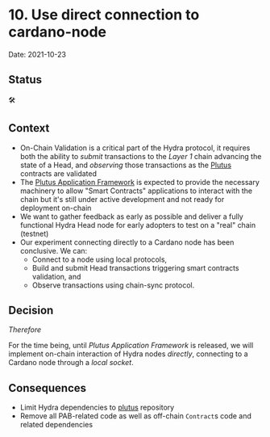 # 10. Use direct connection to cardano-node

Date: 2021-10-23

## Status

:hammer_and_wrench:

## Context

* On-Chain Validation is a critical part of the Hydra protocol, it requires both the ability to _submit_ transactions to the _Layer 1_ chain advancing the state of a Head, and _observing_ those transactions as the [Plutus](https://github.com/input-output-hk/plutus) contracts are validated
* The [Plutus Application Framework](https://github.com/input-output-hk/plutus-apps) is expected to provide the necessary machinery to allow "Smart Contracts" applications to interact with the chain but it's still under active development and not ready for deployment on-chain
* We want to gather feedback as early as possible and deliver a fully functional Hydra Head node for early adopters to test on a "real" chain (testnet)
* Our experiment connecting directly to a Cardano node has been conclusive. We can:
  * Connect to a node using local protocols,
  * Build and submit Head transactions triggering smart contracts validation, and
  * Observe transactions using chain-sync protocol.

## Decision

_Therefore_

For the time being, until _Plutus Application Framework_ is released, we will implement on-chain interaction of Hydra nodes _directly_, connecting to a Cardano node through a _local socket_.

## Consequences

* Limit Hydra dependencies to [plutus](https://github.com/input-output-hk/plutus) repository
* Remove all PAB-related code as well as off-chain `Contract`s code and related dependencies

